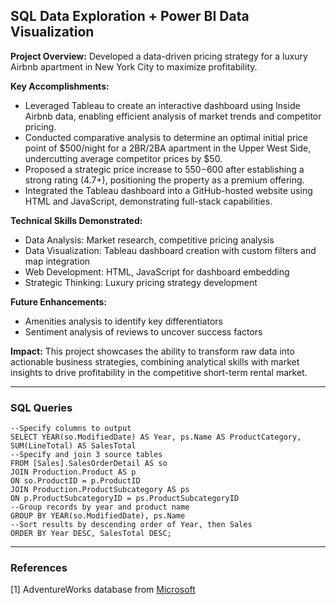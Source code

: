 ## SQL Data Exploration + Power BI Data Visualization

**Project Overview:** Developed a data-driven pricing strategy for a luxury Airbnb apartment in New York City to maximize profitability.

**Key Accomplishments:**
- Leveraged Tableau to create an interactive dashboard using Inside Airbnb data, enabling efficient analysis of market trends and competitor pricing.
- Conducted comparative analysis to determine an optimal initial price point of $500/night for a 2BR/2BA apartment in the Upper West Side, undercutting average competitor prices by $50.
- Proposed a strategic price increase to $550-$600 after establishing a strong rating (4.7+), positioning the property as a premium offering.
- Integrated the Tableau dashboard into a GitHub-hosted website using HTML and JavaScript, demonstrating full-stack capabilities.

**Technical Skills Demonstrated:**
- Data Analysis: Market research, competitive pricing analysis
- Data Visualization: Tableau dashboard creation with custom filters and map integration
- Web Development: HTML, JavaScript for dashboard embedding
- Strategic Thinking: Luxury pricing strategy development

**Future Enhancements:**
- Amenities analysis to identify key differentiators
- Sentiment analysis of reviews to uncover success factors

**Impact:** This project showcases the ability to transform raw data into actionable business strategies, combining analytical skills with market insights to drive profitability in the competitive short-term rental market.

---

### SQL Queries

```
--Specify columns to output
SELECT YEAR(so.ModifiedDate) AS Year, ps.Name AS ProductCategory, SUM(LineTotal) AS SalesTotal
--Specify and join 3 source tables
FROM [Sales].SalesOrderDetail AS so
JOIN Production.Product AS p
ON so.ProductID = p.ProductID
JOIN Production.ProductSubcategory AS ps
ON p.ProductSubcategoryID = ps.ProductSubcategoryID
--Group records by year and product name
GROUP BY YEAR(so.ModifiedDate), ps.Name
--Sort results by descending order of Year, then Sales
ORDER BY Year DESC, SalesTotal DESC;
```

---

### References

[1] AdventureWorks database from [Microsoft](https://learn.microsoft.com/en-us/sql/samples/adventureworks-install-configure?view=sql-server-ver16&tabs=ssms) 
